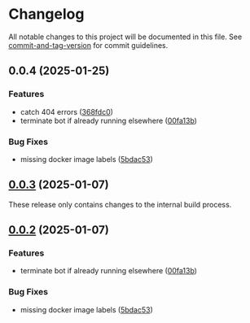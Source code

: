 # Changelog

All notable changes to this project will be documented in this file. See [commit-and-tag-version](https://github.com/absolute-version/commit-and-tag-version) for commit guidelines.

## 0.0.4 (2025-01-25)


### Features

* catch 404 errors ([368fdc0](https://github.com/FjellOverflow/note-pls/commit/368fdc0ccbd323eab16139cd970fef65f6300735))
* terminate bot if already running elsewhere ([00fa13b](https://github.com/FjellOverflow/note-pls/commit/00fa13b5af70f0cc3814f7c6f0ba28426d2b9f46))


### Bug Fixes

* missing docker image labels ([5bdac53](https://github.com/FjellOverflow/note-pls/commit/5bdac53045030a25d49b70d0aa335a58cf6d0b2e))

## [0.0.3](https://github.com/FjellOverflow/note-pls/compare/v0.0.2...v0.0.3) (2025-01-07)

These release only contains changes to the internal build process.


## [0.0.2](https://github.com/FjellOverflow/note-pls/compare/v0.0.1...v0.0.2) (2025-01-07)


### Features

* terminate bot if already running elsewhere ([00fa13b](https://github.com/FjellOverflow/note-pls/commit/00fa13b5af70f0cc3814f7c6f0ba28426d2b9f46))


### Bug Fixes

* missing docker image labels ([5bdac53](https://github.com/FjellOverflow/note-pls/commit/5bdac53045030a25d49b70d0aa335a58cf6d0b2e))
